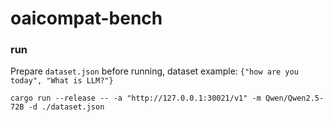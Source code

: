 # oaicompat-bench

### run
Prepare `dataset.json` before running, dataset example: `{"how are you today", "What is LLM?"}`


```shell
cargo run --release -- -a "http://127.0.0.1:30021/v1" -m Qwen/Qwen2.5-72B -d ./dataset.json
```
